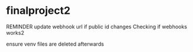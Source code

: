 # finalproject2
REMINDER update webhook url if public id changes
Checking if webhooks works2

ensure venv files are deleted afterwards
